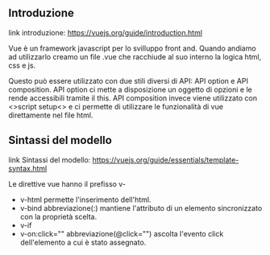 ## Introduzione
link introduzione: https://vuejs.org/guide/introduction.html

Vue è un framework javascript per lo svilluppo front and. Quando andiamo ad utilizzarlo creamo un file .vue che racchiude al suo interno la logica html, css e js.

Questo può essere utilizzato con due stili diversi di API: API option e API composition.
API option ci mette a disposizione un oggetto di opzioni e le rende accessibili tramite il this.
API composition invece viene utilizzato con <>script setup<> e ci permette di utilizzare le funzionalità di vue direttamente nel file html. 


## Sintassi del modello
link Sintassi del modello: https://vuejs.org/guide/essentials/template-syntax.html

Le direttive vue hanno il prefisso v-

* v-html permette l'inserimento dell'html.
* v-bind abbreviazione(:) mantiene l'attributo di un elemento sincronizzato con la proprietà scelta.
* v-if 
* v-on:click="" abbreviazione(@click="") ascolta l'evento click dell'elemento a cui è stato assegnato.



